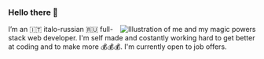 ### Hello there 👋

<img align="right" src="https://i.imgur.com/XwyDbnQ.gif" alt="Illustration of me and my magic powers" />

I’m an  🇮🇹 italo-russian 🇷🇺  full-stack web developer. I'm self made and costantly working hard to get better at coding and to make more 💰💰💰. I'm currently open to job offers. 
